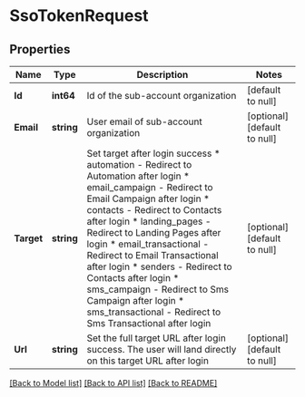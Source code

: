 # SsoTokenRequest

## Properties
Name | Type | Description | Notes
------------ | ------------- | ------------- | -------------
**Id** | **int64** | Id of the sub-account organization | [default to null]
**Email** | **string** | User email of sub-account organization | [optional] [default to null]
**Target** | **string** | Set target after login success * automation - Redirect to Automation after login * email_campaign - Redirect to Email Campaign after login * contacts - Redirect to Contacts after login * landing_pages - Redirect to Landing Pages after login * email_transactional - Redirect to Email Transactional after login * senders - Redirect to Contacts after login * sms_campaign - Redirect to Sms Campaign after login * sms_transactional - Redirect to Sms Transactional after login  | [optional] [default to null]
**Url** | **string** | Set the full target URL after login success. The user will land directly on this target URL after login | [optional] [default to null]

[[Back to Model list]](../README.md#documentation-for-models) [[Back to API list]](../README.md#documentation-for-api-endpoints) [[Back to README]](../README.md)


